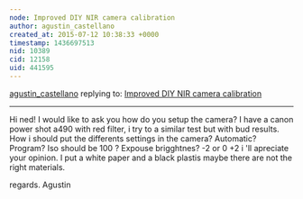 ```yaml
---
node: Improved DIY NIR camera calibration
author: agustin_castellano
created_at: 2015-07-12 10:38:33 +0000
timestamp: 1436697513
nid: 10389
cid: 12158
uid: 441595
---
```




[agustin_castellano](../profile/agustin_castellano) replying to: [Improved DIY NIR camera calibration](../notes/nedhorning/05-01-2014/improved-diy-nir-camera-calibration)

----
Hi ned! I would like to ask you how do you setup the camera? I have a canon power shot a490 with red filter, i try to a similar test but with bud results. How i should put the differents settings in  the camera? Automatic? Program?  Iso should be 100 ? Expouse brigghtnes? -2 or 0 +2 i 'll apreciate your opinion. I put a white paper and a black plastis maybe there are not the right materials.

regards. 
Agustin